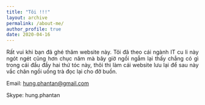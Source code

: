 ```yaml
---
title: "Tôi !!!"
layout: archive
permalink: /about-me/
author_profile: true
date: 2020-04-16
---
```


<p style="text-align: justify;">Rất vui khi bạn đã ghé thăm website này. Tôi đã theo cái ngành IT cu li này ngót ngét cũng hơn chục năm mà bây giờ ngồi ngẫm lại thấy chẳng có gì trong cái đầu đầy hai thứ tóc này, thôi thì làm cái website lưu lại để sau này vắc chân ngồi uống trà đọc lại cho đỡ buồn. </p> 

<p>Email:&nbsp;<a href="mailto:hung.phantan@gmail.com">hung.phantan@gmail.com</a></p>
<p>Skype: hung.phantan</p>


